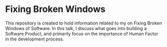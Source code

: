 # Fixing Broken Windows

This repository is created to hold information related to my on Fixing Broken Windows of Software. In this talk, I discuss what goes into building a Software Product, and primarily focus on the importance of Human Factor in the development process.
